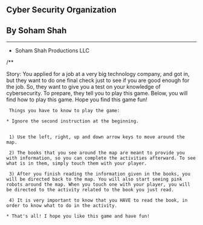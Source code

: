 ## Cyber Security Organization
## By Soham Shah

___

   * Soham Shah Productions LLC
   
   
   
   /**
   
   Story: 
       You applied for a job at a very big technology company, and got in, but they want to do one final check just to see if you are good enough for the job. So, they want to give you a test on your knowledge of cybersecurity. To prepare, they tell you to play this game. Below, you will find how to play this game. Hope you find this game fun!

   
     Things you have to know to play the game:
    
    * Ignore the second instruction at the beginning.
    
    
     1) Use the left, right, up and down arrow keys to move around the map.

     2) The books that you see around the map are meant to provide you with information, so you can complete the activities afterward. To see what is in them, simply touch them with your player.

     3) After you finish reading the information given in the books, you will be directed back to the map. You will also start seeing pink robots around the map. When you touch one with your player, you will be directed to the activity related to the book you just read.

     4) It is very important to know that you HAVE to read the book, in order to know what to do in the activity.
    
    * That's all! I hope you like this game and have fun!


